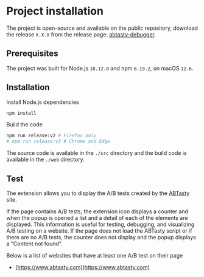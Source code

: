 # Project installation

The project is open-source and available on the public repository, download the release `X.X.X` from the release page: [abtasty-debugger](https://github.com/yoriiis/abtasty-debugger/releases/tag/X.X.X).

## Prerequisites

The project was built for Node.js `18.12.0` and npm `8.19.2`, on macOS `12.6`.

## Installation

Install Node.js dependencies

```bash
npm install
```

Build the code

```bash
npm run release:v2 # Firefox only
# npm run release:v3 # Chrome and Edge
```

The source code is available in the `./src` directory and the build code is available in the `./web` directory.

## Test

The extension allows you to display the A/B tests created by the [ABTasty](https://www.abtasty.com) site.

If the page contains A/B tests, the extension icon displays a counter and when the popup is opened a list and a detail of each of the elements are displayed. This information is useful for testing, debugging, and visualizing A/B testing on a website.
If the page does not load the ABTasty script or if there are no A/B tests, the counter does not display and the popup displays a "Content not found".

Below is a list of websites that have at least one A/B test on their page

- [https://www.abtasty.com](https://www.abtasty.com)

<!-- Add other examples -->
